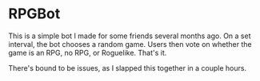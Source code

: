 # RPGBot

This is a simple bot I made for some friends several months ago. On a set interval, the bot chooses a random game.
Users then vote on whether the game is an RPG, no RPG, or Roguelike. That's it.

There's bound to be issues, as I slapped this together in a couple hours.